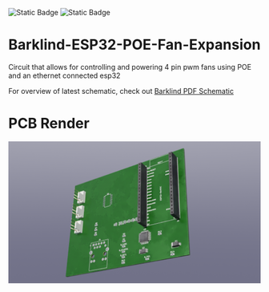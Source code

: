 ![Static Badge](https://img.shields.io/badge/KiCad-v8.0.6-Orange?link=https%3A%2F%2Fwww.kicad.org%2F)
![Static Badge](https://img.shields.io/badge/KiBot-v1.8.2-Orange?link=https%3A%2F%2Fgithub.com%2FINTI-CMNB%2FKiBot)

# Barklind-ESP32-POE-Fan-Expansion
Circuit that allows for controlling and powering 4 pin pwm fans using POE and an ethernet connected esp32


For overview of latest schematic, check out [Barklind PDF Schematic](docs/Schematic/Barklind-schematic.pdf)

# PCB Render

![Render of PCB](docs/render/Barklind-3D_blender_top.png)